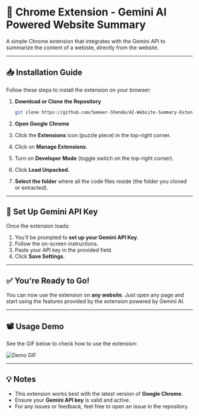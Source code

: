# 🔌 Chrome Extension - Gemini AI Powered Website Summary 

A simple Chrome extension that integrates with the Gemini API to summarize the content of a webiste, directly from the website.

---

## 📥 Installation Guide

Follow these steps to install the extension on your browser:

1. **Download or Clone the Repository**

   ```bash
   git clone https://github.com/Sameer-Shende/AI-Website-Summary-Extension.git
   ```
2. **Open Google Chrome**

3. Click the **Extensions** icon (puzzle piece) in the top-right corner.

4. Click on **Manage Extensions**.

5. Turn on **Developer Mode** (toggle switch on the top-right corner).

6. Click **Load Unpacked**.

7. **Select the folder** where all the code files reside (the folder you cloned or extracted).

---

## 🔑 Set Up Gemini API Key

Once the extension loads:

1. You'll be prompted to **set up your Gemini API Key**.
2. Follow the on-screen instructions.
3. Paste your API key in the provided field.
4. Click **Save Settings**.

---

## ✅ You're Ready to Go!

You can now use the extension on **any website**. Just open any page and start using the features provided by the extension powered by Gemini AI.

---

## 📽️ Usage Demo

See the GIF below to check how to use the extension:

![Demo GIF](summary-extension.gif)

---

## 💡 Notes

- This extension works best with the latest version of **Google Chrome**.
- Ensure your **Gemini API key** is valid and active.
- For any issues or feedback, feel free to open an issue in the repository.
